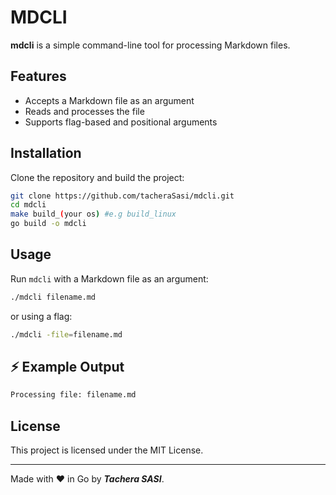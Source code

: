 # MDCLI

**mdcli** is a simple command-line tool for processing Markdown files.

##  Features
- Accepts a Markdown file as an argument
- Reads and processes the file
- Supports flag-based and positional arguments

##  Installation
Clone the repository and build the project:

```sh
git clone https://github.com/tacheraSasi/mdcli.git
cd mdcli
make build_(your os) #e.g build_linux
go build -o mdcli
```

##  Usage

Run `mdcli` with a Markdown file as an argument:

```sh
./mdcli filename.md
```

or using a flag:

```sh
./mdcli -file=filename.md
```

## ⚡ Example Output
```sh
Processing file: filename.md
```

##  License
This project is licensed under the MIT License.

---
Made with ❤️ in Go by ***Tachera SASI***.